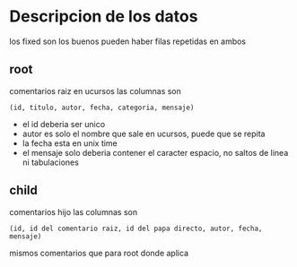 # Descripcion de los datos
los fixed son los buenos
pueden haber filas repetidas en ambos

## root
comentarios raiz en ucursos
las columnas son
```
(id, titulo, autor, fecha, categoria, mensaje)
```
* el id deberia ser unico
* autor es solo el nombre que sale en ucursos, puede que se repita
* la fecha esta en unix time
* el mensaje solo deberia contener el caracter espacio, no saltos de linea ni tabulaciones

## child
comentarios hijo
las columnas son
```
(id, id del comentario raiz, id del papa directo, autor, fecha, mensaje)
```

mismos comentarios que para root donde aplica